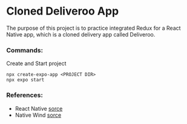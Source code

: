 # Cloned Deliveroo App
The purpose of this project is to practice integrated Redux for a React Native app, which is a cloned delivery app called Deliveroo.
### Commands:
Create and Start project
```
npx create-expo-app <PROJECT DIR>
npx expo start
```
### References:
- React Native [sorce](https://reactnative.dev/docs/getting-started)
- Native Wind [sorce](https://www.nativewind.dev/)
